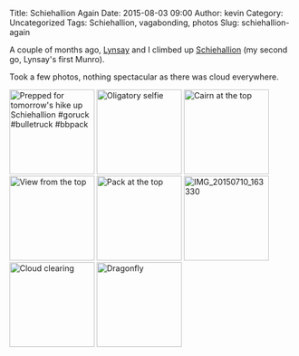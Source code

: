 Title: Schiehallion Again
Date: 2015-08-03 09:00
Author: kevin
Category: Uncategorized
Tags: Schiehallion, vagabonding, photos
Slug: schiehallion-again

A couple of months ago, [Lynsay](http://lynsayshepherd.com) and I climbed up [Schiehallion](https://en.wikipedia.org/wiki/Schiehallion) (my second go, Lynsay's first Munro).

Took a few photos, nothing spectacular as there was cloud everywhere.

<!-- photo --> <a data-flickr-embed="true" href="https://www.flickr.com/photos/kevinisageek/19551024342/in/datetaken/" title="Prepped for tomorrow&#x27;s hike up Schiehallion #goruck #bulletruck #bbpack"><img src="https://farm1.staticflickr.com/457/19551024342_36533c4bba_q.jpg" width="150" height="150" alt="Prepped for tomorrow&#x27;s hike up Schiehallion #goruck #bulletruck #bbpack"></a><script async src="//embedr.flickr.com/assets/client-code.js" charset="utf-8"></script>
<!-- photo --> <a data-flickr-embed="true" href="https://www.flickr.com/photos/kevinisageek/19579725012/in/datetaken/" title="Oligatory selfie"><img src="https://farm1.staticflickr.com/326/19579725012_522861b024_q.jpg" width="150" height="150" alt="Oligatory selfie"></a><script async src="//embedr.flickr.com/assets/client-code.js" charset="utf-8"></script>
<!-- photo --> <a data-flickr-embed="true" href="https://www.flickr.com/photos/kevinisageek/19400027419/in/datetaken/" title="Cairn at the top"><img src="https://farm1.staticflickr.com/258/19400027419_601d4b4588_q.jpg" width="150" height="150" alt="Cairn at the top"></a><script async src="//embedr.flickr.com/assets/client-code.js" charset="utf-8"></script>
<!-- photo --> <a data-flickr-embed="true" href="https://www.flickr.com/photos/kevinisageek/18964047734/in/datetaken/" title="View from the top"><img src="https://farm1.staticflickr.com/380/18964047734_f8cf662fe8_q.jpg" width="150" height="150" alt="View from the top"></a><script async src="//embedr.flickr.com/assets/client-code.js" charset="utf-8"></script>
<!-- photo --> <a data-flickr-embed="true" href="https://www.flickr.com/photos/kevinisageek/18964058624/in/datetaken/" title="Pack at the top"><img src="https://farm1.staticflickr.com/304/18964058624_faf1a1c7dd_q.jpg" width="150" height="150" alt="Pack at the top"></a><script async src="//embedr.flickr.com/assets/client-code.js" charset="utf-8"></script>

<!-- photo --> <a data-flickr-embed="true" href="https://www.flickr.com/photos/kevinisageek/18965739143/in/datetaken/" title="IMG_20150710_163330"><img src="https://farm4.staticflickr.com/3678/18965739143_0997519d81_q.jpg" width="150" height="150" alt="IMG_20150710_163330"></a><script async src="//embedr.flickr.com/assets/client-code.js" charset="utf-8"></script>
<!-- photo --> <a data-flickr-embed="true" href="https://www.flickr.com/photos/kevinisageek/19590947381/in/datetaken/" title="Cloud clearing"><img src="https://farm1.staticflickr.com/457/19590947381_d6ec6f9fdd_q.jpg" width="150" height="150" alt="Cloud clearing"></a><script async src="//embedr.flickr.com/assets/client-code.js" charset="utf-8"></script>
<!-- photo --> <a data-flickr-embed="true" href="https://www.flickr.com/photos/kevinisageek/19586642965/in/datetaken/" title="Dragonfly"><img src="https://farm1.staticflickr.com/437/19586642965_9327b89dfd_q.jpg" width="150" height="150" alt="Dragonfly"></a><script async src="//embedr.flickr.com/assets/client-code.js" charset="utf-8"></script>